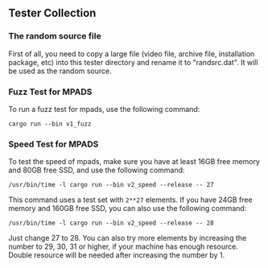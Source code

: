 ## Tester Collection

### The random source file

First of all, you need to copy a large file (video file, archive file, installation package, etc) into this tester directory and rename it to "randsrc.dat". It will be used as the random source.

### Fuzz Test for MPADS

To run a fuzz test for mpads, use the following command:

```
cargo run --bin v1_fuzz
```


### Speed Test for MPADS

To test the speed of mpads, make sure you have at least 16GB free memory and 80GB free SSD, and use the following command: 

```
/usr/bin/time -l cargo run --bin v2_speed --release -- 27
```

This command uses a test set with `2**27` elements. If you have 24GB free memory and 160GB free SSD, you can also use the following command:

```
/usr/bin/time -l cargo run --bin v2_speed --release -- 28
```

Just change 27 to 28. You can also try more elements by increasing the number to 29, 30, 31 or higher, if your machine has enough resource. Double resource will be needed after increasing the number by 1.

